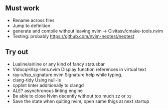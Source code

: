 ## Must work
- Rename across files
- Jump to definition
- generate and compile without leaving nvim -> Civitasv/cmake-tools.nvim
- Testing: probably https://github.com/nvim-neotest/neotest

## Try out
- Lualine/airline or any kind of fancy statusbar
- VidocqH/lsp-lens.nvim Display function references in virtual text
- ray-x/lsp_signature.nvim Signature help while typing.
- clang-tidy Using null-ls
- cpplint linter additionally to clangd
- ALE? asynchronous linting engine
- Be able to close Nvim decently without too much zz or :q
- Save the state when quiting nvim, open same thigs at next startup
